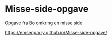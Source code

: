 # Misse-side-opgave
Opgave fra Bo omkring en misse side

https://emsenparry.github.io/Misse-side-opgave/
